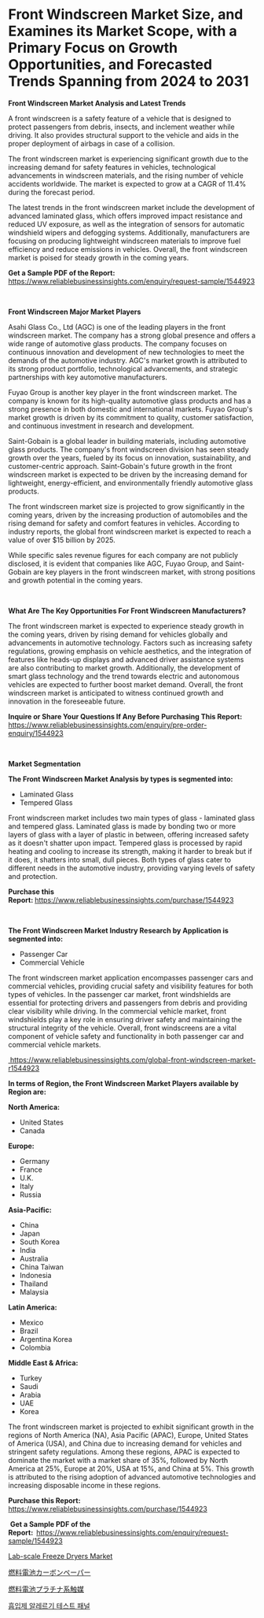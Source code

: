 <p><h1>Front Windscreen Market Size, and Examines its Market Scope, with a Primary Focus on Growth Opportunities, and Forecasted Trends Spanning from 2024 to 2031</h1></p><p><strong>Front Windscreen Market Analysis and Latest Trends</strong></p>
<p><p>A front windscreen is a safety feature of a vehicle that is designed to protect passengers from debris, insects, and inclement weather while driving. It also provides structural support to the vehicle and aids in the proper deployment of airbags in case of a collision.</p><p>The front windscreen market is experiencing significant growth due to the increasing demand for safety features in vehicles, technological advancements in windscreen materials, and the rising number of vehicle accidents worldwide. The market is expected to grow at a CAGR of 11.4% during the forecast period.</p><p>The latest trends in the front windscreen market include the development of advanced laminated glass, which offers improved impact resistance and reduced UV exposure, as well as the integration of sensors for automatic windshield wipers and defogging systems. Additionally, manufacturers are focusing on producing lightweight windscreen materials to improve fuel efficiency and reduce emissions in vehicles. Overall, the front windscreen market is poised for steady growth in the coming years.</p></p>
<p><strong>Get a Sample PDF of the Report:&nbsp;</strong> <a href="https://www.reliablebusinessinsights.com/enquiry/request-sample/1544923">https://www.reliablebusinessinsights.com/enquiry/request-sample/1544923</a></p>
<p>&nbsp;</p>
<p><strong>Front Windscreen Major Market Players</strong></p>
<p><p>Asahi Glass Co., Ltd (AGC) is one of the leading players in the front windscreen market. The company has a strong global presence and offers a wide range of automotive glass products. The company focuses on continuous innovation and development of new technologies to meet the demands of the automotive industry. AGC's market growth is attributed to its strong product portfolio, technological advancements, and strategic partnerships with key automotive manufacturers.</p><p>Fuyao Group is another key player in the front windscreen market. The company is known for its high-quality automotive glass products and has a strong presence in both domestic and international markets. Fuyao Group's market growth is driven by its commitment to quality, customer satisfaction, and continuous investment in research and development.</p><p>Saint-Gobain is a global leader in building materials, including automotive glass products. The company's front windscreen division has seen steady growth over the years, fueled by its focus on innovation, sustainability, and customer-centric approach. Saint-Gobain's future growth in the front windscreen market is expected to be driven by the increasing demand for lightweight, energy-efficient, and environmentally friendly automotive glass products.</p><p>The front windscreen market size is projected to grow significantly in the coming years, driven by the increasing production of automobiles and the rising demand for safety and comfort features in vehicles. According to industry reports, the global front windscreen market is expected to reach a value of over $15 billion by 2025.</p><p>While specific sales revenue figures for each company are not publicly disclosed, it is evident that companies like AGC, Fuyao Group, and Saint-Gobain are key players in the front windscreen market, with strong positions and growth potential in the coming years.</p></p>
<p>&nbsp;</p>
<p><strong>What Are The Key Opportunities For Front Windscreen Manufacturers?</strong></p>
<p><p>The front windscreen market is expected to experience steady growth in the coming years, driven by rising demand for vehicles globally and advancements in automotive technology. Factors such as increasing safety regulations, growing emphasis on vehicle aesthetics, and the integration of features like heads-up displays and advanced driver assistance systems are also contributing to market growth. Additionally, the development of smart glass technology and the trend towards electric and autonomous vehicles are expected to further boost market demand. Overall, the front windscreen market is anticipated to witness continued growth and innovation in the foreseeable future.</p></p>
<p><strong>Inquire or Share Your Questions If Any Before Purchasing This Report:</strong> <a href="https://www.reliablebusinessinsights.com/enquiry/pre-order-enquiry/1544923">https://www.reliablebusinessinsights.com/enquiry/pre-order-enquiry/1544923</a></p>
<p>&nbsp;</p>
<p><strong>Market Segmentation</strong></p>
<p><strong>The Front Windscreen Market Analysis by types is segmented into:</strong></p>
<p><ul><li>Laminated Glass</li><li>Tempered Glass</li></ul></p>
<p><p>Front windscreen market includes two main types of glass - laminated glass and tempered glass. Laminated glass is made by bonding two or more layers of glass with a layer of plastic in between, offering increased safety as it doesn't shatter upon impact. Tempered glass is processed by rapid heating and cooling to increase its strength, making it harder to break but if it does, it shatters into small, dull pieces. Both types of glass cater to different needs in the automotive industry, providing varying levels of safety and protection.</p></p>
<p><strong>Purchase this Report:&nbsp;</strong><a href="https://www.reliablebusinessinsights.com/purchase/1544923">https://www.reliablebusinessinsights.com/purchase/1544923</a></p>
<p>&nbsp;</p>
<p><strong>The Front Windscreen Market Industry Research by Application is segmented into:</strong></p>
<p><ul><li>Passenger Car</li><li>Commercial Vehicle</li></ul></p>
<p><p>The front windscreen market application encompasses passenger cars and commercial vehicles, providing crucial safety and visibility features for both types of vehicles. In the passenger car market, front windshields are essential for protecting drivers and passengers from debris and providing clear visibility while driving. In the commercial vehicle market, front windshields play a key role in ensuring driver safety and maintaining the structural integrity of the vehicle. Overall, front windscreens are a vital component of vehicle safety and functionality in both passenger car and commercial vehicle markets.</p></p>
<p><a href="https://www.reliablebusinessinsights.com/global-front-windscreen-market-r1544923">&nbsp;https://www.reliablebusinessinsights.com/global-front-windscreen-market-r1544923</a></p>
<p><strong>In terms of Region, the Front Windscreen Market Players available by Region are:</strong></p>
<p>
    <p> <strong> North America: </strong>
        <ul>
            <li>United States</li>
            <li>Canada</li>
        </ul>
        </p> 
    <p> <strong> Europe: </strong>
        <ul>
            <li>Germany</li>
            <li>France</li>
            <li>U.K.</li>
            <li>Italy</li>
            <li>Russia</li>
        </ul>
        </p> 
    <p> <strong> Asia-Pacific: </strong>
        <ul>
            <li>China</li>
            <li>Japan</li>
            <li>South Korea</li>
            <li>India</li>
            <li>Australia</li>
            <li>China Taiwan</li>
            <li>Indonesia</li>
            <li>Thailand</li>
            <li>Malaysia</li>
        </ul>
        </p> 
    <p> <strong> Latin America: </strong>
        <ul>
            <li>Mexico</li>
            <li>Brazil</li>
            <li>Argentina Korea</li>
            <li>Colombia</li>
        </ul>
        </p> 
    <p> <strong> Middle East & Africa: </strong>
        <ul>
            <li>Turkey</li>
            <li>Saudi</li>
            <li>Arabia</li>
            <li>UAE</li>
            <li>Korea</li>
        </ul>
    </p>
    </p>
<p><p>The front windscreen market is projected to exhibit significant growth in the regions of North America (NA), Asia Pacific (APAC), Europe, United States of America (USA), and China due to increasing demand for vehicles and stringent safety regulations. Among these regions, APAC is expected to dominate the market with a market share of 35%, followed by North America at 25%, Europe at 20%, USA at 15%, and China at 5%. This growth is attributed to the rising adoption of advanced automotive technologies and increasing disposable income in these regions.</p></p>
<p><strong>Purchase this Report: </strong><a href="https://www.reliablebusinessinsights.com/purchase/1544923">https://www.reliablebusinessinsights.com/purchase/1544923</a></p>
<p>&nbsp;<strong>Get a Sample PDF of the Report:&nbsp;&nbsp;</strong><a href="https://www.reliablebusinessinsights.com/enquiry/request-sample/1544923">https://www.reliablebusinessinsights.com/enquiry/request-sample/1544923</a></p>
<p><strong></strong></p>
<p><p><a href="https://github.com/ChiragRP21/Market-Research-Report-List-5/blob/main/lab-scale-freeze-dryers-market.md">Lab-scale Freeze Dryers Market</a></p><p><a href="https://github.com/DayanaRunolfsdottir/Market-Research-Report-List-1/blob/main/6378994120836.md">燃料電池カーボンペーパー</a></p><p><a href="https://github.com/VinceMarvin1/Market-Research-Report-List-1/blob/main/1347229120835.md">燃料電池プラチナ系触媒</a></p><p><a href="https://medium.com/@estelwisozk1/%ED%9D%A1%EC%9E%85%EC%95%8C%EB%A0%88%EB%A5%B4%EA%B8%B0%EA%B2%80%EC%82%AC%ED%8C%A8%EB%84%90-%EC%8B%9C%EC%9E%A5-%EB%8F%99%ED%96%A5-%EB%B0%8F-%EB%B6%84%EC%84%9D-%EB%AF%B8%EB%9E%98-%EC%84%B1%EC%9E%A5%EC%9D%84-%EC%9C%84%ED%95%9C-%EA%B8%B0%ED%9A%8C%EC%99%80-%EB%8F%84%EC%A0%84-2024-2031-3b306af6a409">흡입제 알레르기 테스트 패널</a></p></p>